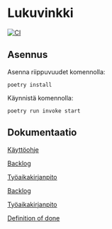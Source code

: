 # Lukuvinkki

[![CI](https://github.com/PaulusParssinen/ohtu-miniprojekti/actions/workflows/ci.yml/badge.svg)](https://github.com/PaulusParssinen/ohtu-miniprojekti/actions/workflows/ci.yml)


## Asennus


Asenna riippuvuudet komennolla:

```
poetry install
```

Käynnistä komennolla:

```
poetry run invoke start
```

## Dokumentaatio

[Käyttöohje](https://github.com/PaulusParssinen/ohtu-miniprojekti/blob/master/dokumentaatio/kayttoohje.md)

[Backlog](https://github.com/PaulusParssinen/ohtu-miniprojekti/projects/1)

[Työaikakirjanpito](https://docs.google.com/spreadsheets/d/1A-ZcTPfodWB2oIwpxf0ftId64tXmp-Jd7OyfNQiHnw4/edit#gid=1003565531)


[Backlog](https://github.com/PaulusParssinen/ohtu-miniprojekti/projects/1)

[Työaikakirjanpito](https://docs.google.com/spreadsheets/d/1A-ZcTPfodWB2oIwpxf0ftId64tXmp-Jd7OyfNQiHnw4/edit#gid=1003565531)


[Definition of done](https://github.com/PaulusParssinen/ohtu-miniprojekti/blob/master/dokumentaatio/definition_of_done.md)


